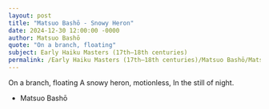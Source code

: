 ```yaml
---
layout: post
title: "Matsuo Bashō - Snowy Heron"
date: 2024-12-30 12:00:00 -0000
author: Matsuo Bashō
quote: "On a branch, floating"
subject: Early Haiku Masters (17th–18th centuries)
permalink: /Early Haiku Masters (17th–18th centuries)/Matsuo Bashō/Matsuo Bashō - Snowy Heron
---
```


On a branch, floating
A snowy heron, motionless,
In the still of night.

- Matsuo Bashō
